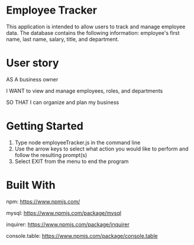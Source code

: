 # Employee Tracker
This application is intended to allow users to track and manage employee data. The database contains the following information: employee's first name, last name, salary, title, and department.

# User story
AS A business owner

I WANT to view and manage employees, roles, and departments

SO THAT I can organize and plan my business

# Getting Started
1. Type node employeeTracker.js in the command line
2. Use the arrow keys to select what action you would like to perform and follow the resulting prompt(s)
3. Select EXIT from the menu to end the program


# Built With
npm: https://www.npmjs.com/

mysql: https://www.npmjs.com/package/mysql

inquirer: https://www.npmjs.com/package/inquirer

console.table: https://www.npmjs.com/package/console.table
